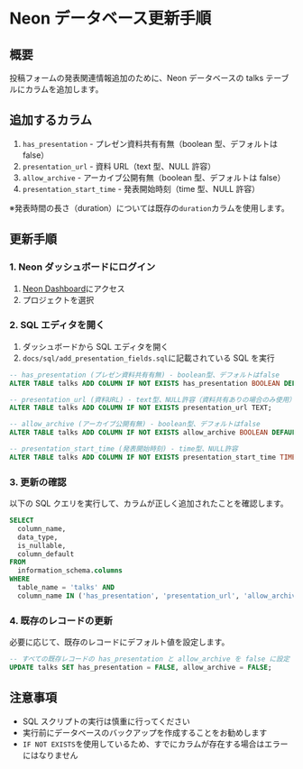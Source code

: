 # Neon データベース更新手順

## 概要

投稿フォームの発表関連情報追加のために、Neon データベースの talks テーブルにカラムを追加します。

## 追加するカラム

1. `has_presentation` - プレゼン資料共有有無（boolean 型、デフォルトは false）
2. `presentation_url` - 資料 URL（text 型、NULL 許容）
3. `allow_archive` - アーカイブ公開有無（boolean 型、デフォルトは false）
4. `presentation_start_time` - 発表開始時刻（time 型、NULL 許容）

※発表時間の長さ（duration）については既存の`duration`カラムを使用します。

## 更新手順

### 1. Neon ダッシュボードにログイン

1. [Neon Dashboard](https://console.neon.tech/)にアクセス
2. プロジェクトを選択

### 2. SQL エディタを開く

1. ダッシュボードから SQL エディタを開く
2. `docs/sql/add_presentation_fields.sql`に記載されている SQL を実行

```sql
-- has_presentation (プレゼン資料共有有無) - boolean型、デフォルトはfalse
ALTER TABLE talks ADD COLUMN IF NOT EXISTS has_presentation BOOLEAN DEFAULT FALSE;

-- presentation_url (資料URL) - text型、NULL許容（資料共有ありの場合のみ使用）
ALTER TABLE talks ADD COLUMN IF NOT EXISTS presentation_url TEXT;

-- allow_archive (アーカイブ公開有無) - boolean型、デフォルトはfalse
ALTER TABLE talks ADD COLUMN IF NOT EXISTS allow_archive BOOLEAN DEFAULT FALSE;

-- presentation_start_time (発表開始時刻) - time型、NULL許容
ALTER TABLE talks ADD COLUMN IF NOT EXISTS presentation_start_time TIME;
```

### 3. 更新の確認

以下の SQL クエリを実行して、カラムが正しく追加されたことを確認します。

```sql
SELECT
  column_name,
  data_type,
  is_nullable,
  column_default
FROM
  information_schema.columns
WHERE
  table_name = 'talks' AND
  column_name IN ('has_presentation', 'presentation_url', 'allow_archive', 'presentation_start_time');
```

### 4. 既存のレコードの更新

必要に応じて、既存のレコードにデフォルト値を設定します。

```sql
-- すべての既存レコードの has_presentation と allow_archive を false に設定
UPDATE talks SET has_presentation = FALSE, allow_archive = FALSE;
```

## 注意事項

- SQL スクリプトの実行は慎重に行ってください
- 実行前にデータベースのバックアップを作成することをお勧めします
- `IF NOT EXISTS`を使用しているため、すでにカラムが存在する場合はエラーにはなりません
